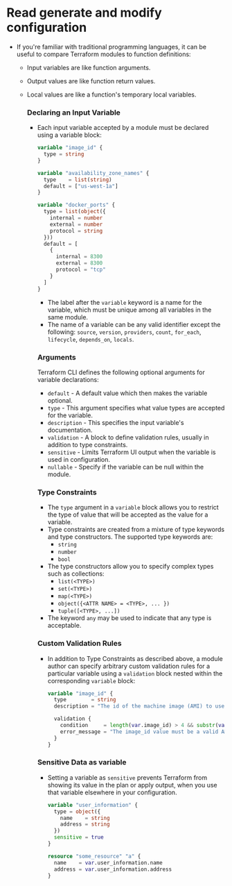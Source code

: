 # Read generate and modify configuration

- If you're familiar with traditional programming languages, it can be useful to compare Terraform modules to function definitions:
  - Input variables are like function arguments.
  - Output values are like function return values.
  - Local values are like a function's temporary local variables.
  
    ### Declaring an Input Variable
    - Each input variable accepted by a module must be declared using a variable block:

        ```tf
        variable "image_id" {
          type = string
        }

        variable "availability_zone_names" {
          type    = list(string)
          default = ["us-west-1a"]
        }

        variable "docker_ports" {
          type = list(object({
            internal = number
            external = number
            protocol = string
          }))
          default = [
            {
              internal = 8300
              external = 8300
              protocol = "tcp"
            }
          ]
        }
        ```
        - The label after the `variable` keyword is a name for the variable, which must be unique among all variables in the same module.
        - The name of a variable can be any valid identifier except the following: `source`, `version`, `providers`, `count`, `for_each`, `lifecycle`, `depends_on`, `locals`.
        
        ### Arguments
        Terraform CLI defines the following optional arguments for variable declarations:

        - `default` - A default value which then makes the variable optional.
        - `type` - This argument specifies what value types are accepted for the variable.
        - `description` - This specifies the input variable's documentation.
        - `validation` - A block to define validation rules, usually in addition to type constraints.
        - `sensitive` - Limits Terraform UI output when the variable is used in configuration.
        - `nullable` - Specify if the variable can be null within the module.
        
        ### Type Constraints
        - The `type` argument in a `variable` block allows you to restrict the type of value that will be accepted as the value for a variable.
        - Type constraints are created from a mixture of type keywords and type constructors. The supported type keywords are:
          - `string`
          - `number`
          - `bool`
        - The type constructors allow you to specify complex types such as collections:
          - `list(<TYPE>)`
          - `set(<TYPE>)`
          - `map(<TYPE>)`
          - `object({<ATTR NAME> = <TYPE>, ... })`
          - `tuple([<TYPE>, ...])`
        - The keyword `any` may be used to indicate that any type is acceptable.
        
        ### Custom Validation Rules
        - In addition to Type Constraints as described above, a module author can specify arbitrary custom validation rules for a particular variable using a `validation` block nested within the corresponding `variable` block:
            
            ```tf
            variable "image_id" {
              type        = string
              description = "The id of the machine image (AMI) to use for the server."

              validation {
                condition     = length(var.image_id) > 4 && substr(var.image_id, 0, 4) == "ami-"
                error_message = "The image_id value must be a valid AMI id, starting with \"ami-\"."
              }
            }
            ```
        ### Sensitive Data as variable
        - Setting a variable as `sensitive` prevents Terraform from showing its value in the plan or apply output, when you use that variable elsewhere in your configuration.

            ```tf
            variable "user_information" {
              type = object({
                name    = string
                address = string
              })
              sensitive = true
            }

            resource "some_resource" "a" {
              name    = var.user_information.name
              address = var.user_information.address
            }
            ```